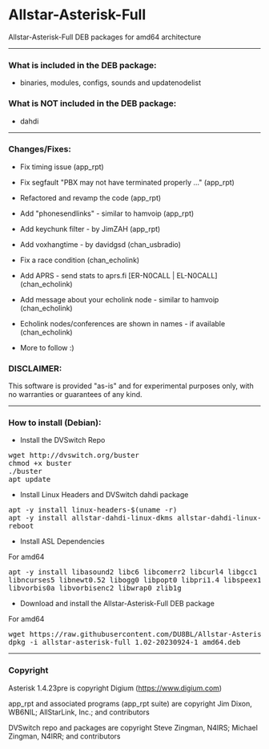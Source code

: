 # Allstar-Asterisk-Full
Allstar-Asterisk-Full DEB packages for amd64 architecture

-----------------------------------------------------------

### What is included in the DEB package:

* binaries, modules, configs, sounds and updatenodelist

### What is NOT included in the DEB package:

* dahdi

-----------------------------------------------------------

### Changes/Fixes:

* Fix timing issue (app_rpt)
* Fix segfault "PBX may not have terminated properly ..." (app_rpt)
* Refactored and revamp the code (app_rpt)
* Add "phonesendlinks" - similar to hamvoip (app_rpt)
* Add keychunk filter - by JimZAH (app_rpt)
* Add voxhangtime - by davidgsd (chan_usbradio)
* Fix a race condition (chan_echolink)
* Add APRS - send stats to aprs.fi [ER-N0CALL | EL-N0CALL] (chan_echolink)
* Add message about your echolink node - similar to hamvoip (chan_echolink)
* Echolink nodes/conferences are shown in names - if available (chan_echolink)

* More to follow :)

### DISCLAIMER:
This software is provided "as-is" and for experimental purposes only, with no warranties or guarantees of any kind.

-----------------------------------------------------------

### How to install (Debian):

* Install the DVSwitch Repo

<pre>
wget http://dvswitch.org/buster
chmod +x buster
./buster
apt update
</pre>

* Install Linux Headers and DVSwitch dahdi package

<pre>
apt -y install linux-headers-$(uname -r)
apt -y install allstar-dahdi-linux-dkms allstar-dahdi-linux-tools
reboot
</pre>

* Install ASL Dependencies

For amd64
<pre>
apt -y install libasound2 libc6 libcomerr2 libcurl4 libgcc1 libgsm1 libidn11 libiksemel3 \
libncurses5 libnewt0.52 libogg0 libpopt0 libpri1.4 libspeex1 libstdc++6 libusb-0.1-4 \
libvorbis0a libvorbisenc2 libwrap0 zlib1g
</pre>

* Download and install the Allstar-Asterisk-Full DEB package

For amd64
<pre>
wget https://raw.githubusercontent.com/DU8BL/Allstar-Asterisk-Full/main/allstar-asterisk-full_1.02-20230924-1_amd64.deb
dpkg -i allstar-asterisk-full_1.02-20230924-1_amd64.deb
</pre>

-----------------------------------------------------------

### Copyright

Asterisk 1.4.23pre is copyright Digium (https://www.digium.com)

app_rpt and associated programs (app_rpt suite) are copyright Jim Dixon, WB6NIL; AllStarLink, Inc.; and contributors

DVSwitch repo and packages are copyright Steve Zingman, N4IRS; Michael Zingman, N4IRR; and contributors
